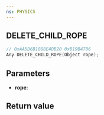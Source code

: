 ```yaml
---
ns: PHYSICS
---
```

## DELETE_CHILD_ROPE

```c
// 0xAA5D6B1888E4DB20 0xB19B4706
Any DELETE_CHILD_ROPE(Object rope);
```


## Parameters
* **rope**: 

## Return value
